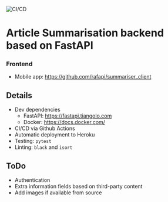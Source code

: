 ![CI/CD](https://github.com/rafapi/fastapi_text_sum/workflows/Continuous%20Integration%20and%20Delivery/badge.svg?branch=master)

# Article Summarisation backend based on FastAPI

### Frontend
* Mobile app: https://github.com/rafapi/summariser_client

## Details
* Dev dependencies
  * FastAPI: https://fastapi.tiangolo.com
  * Docker: https://docs.docker.com/
* CI/CD via Github Actions
* Automatic deployment to Heroku
* Testing: `pytest`
* Linting: `black` and `isort`

## ToDo
* Authentication
* Extra information fields based on third-party content
* Add images if available from source
